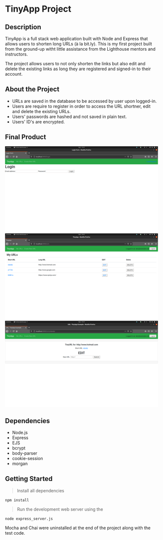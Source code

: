 # TinyApp Project

## Description
TinyApp is a full stack web application built with Node and Express that allows users to shorten long URLs (à la bit.ly). This is my first project built from the ground-up witht little assistance from the Lighthouse mentors and instructors.

The project allows users to not only shorten the links but also edit and delete the existing links as long they are registered and signed-in to their account. 

## About the Project
* URLs are saved in the database to be accessed by user upon logged-in.
* Users are require to register in order to access the URL shortner, edit and delete the existing URLs.
* Users' passwords are hashed and not saved in plain text.
* Users' ID's are encrypted.


## Final Product

!["The main login view of the web application."](./screenshots/login_view.png)
!["The url list view"](./screenshots/url_list_view.png)
!["The edit view of the links"](./screenshots/edit_view.png)

## Dependencies

- Node.js
- Express
- EJS
- bcrypt
- body-parser
- cookie-session
- morgan

## Getting Started

>Install all dependencies 
```
npm install
```
>Run the development web server using the
```
node express_server.js
```
 Mocha and Chai were uninstalled at the end of the project along with the test code.

